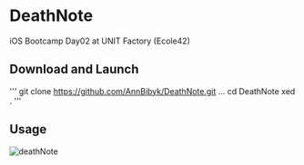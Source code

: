 # DeathNote

iOS Bootcamp Day02 at UNIT Factory (Ecole42)

## Download and Launch

'''
git clone https://github.com/AnnBibyk/DeathNote.git
...
cd DeathNote
xed .
'''

## Usage

![deathNote](https://gph.is/g/4VPVMOa)


